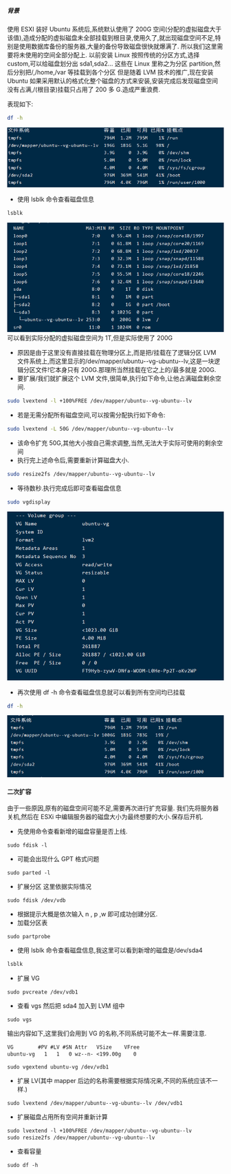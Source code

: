 ##### 背景

使用 ESXI 装好 Ubuntu 系统后,系统默认使用了 200G 空间(分配的虚拟磁盘大于该值),造成分配的虚拟磁盘未全部挂载到根目录,使用久了,就出现磁盘空间不足,特别是使用数据库备份的服务器,大量的备份导致磁盘很快就爆满了.
所以我们这里需要将未使用的空间全部分配上.
以前安装 Linux 按照传统的分区方式,选择 custom,可以给磁盘划分出 sda1,sda2...
这些在 Linux 里称之为分区 partition,然后分别把/,/home,/var 等挂载到各个分区
但是随着 LVM 技术的推广,现在安装 Ubuntu 如果采用默认的格式化整个磁盘的方式来安装,安装完成后发现磁盘空间没有占满,/(根目录)挂载只占用了 200 多 G.造成严重浪费.

表现如下:

```bash
df -h
```

![](images/f12e0db2.png)

- 使用 lsblk 命令查看磁盘信息

```bash
lsblk
```

![](images/76dfd0cb.png)
可以看到实际分配的虚拟磁盘空间为 1T,但是实际使用了 200G

- 原因是由于这里没有直接挂载在物理分区上,而是把/挂载在了逻辑分区 LVM 文件系统上,而这里显示的/dev/mapper/ubuntu--vg-ubuntu--lv,这是一块逻辑分区文件!它本身只有 200G.那理所当然挂载在它之上的/最多就是 200G.
- 要扩展/我们就扩展这个 LVM 文件,很简单,执行如下命令,让他占满磁盘剩余空间.

```bash
sudo lvextend -l +100%FREE /dev/mapper/ubuntu--vg-ubuntu--lv
```

- 若是无需分配所有磁盘空间,可以按需分配执行如下命令:

```bash
sudo lvextend -L 50G /dev/mapper/ubuntu--vg-ubuntu--lv
```

- 该命令扩充 50G,其他大小按自己需求调整,当然,无法大于实际可使用的剩余空间
- 执行完上述命令后,需要重新计算磁盘大小.

```bash
sudo resize2fs /dev/mapper/ubuntu--vg-ubuntu--lv
```

- 等待数秒.执行完成后即可查看磁盘信息

```bash
sudo vgdisplay
```

![](images/19a6e58c.png)

- 再次使用 df -h 命令查看磁盘信息就可以看到所有空间均已挂载

```bash
df -h
```

![](images/12bc9b96.png)

#### 二次扩容

由于一些原因,原有的磁盘空间可能不足,需要再次进行扩充容量.
我们先将服务器关机,然后在 ESXi 中编辑服务器的磁盘大小为最终想要的大小.保存后开机.

- 先使用命令查看新增的磁盘容量是否上线.

```shell
sudo fdisk -l
```

- 可能会出现什么 GPT 格式问题

```shell
sudo parted -l
```

- 扩展分区 这里依据实际情况

```shell
sudo fdisk /dev/vdb
```

- 根据提示大概是依次输入 n , p ,w 即可成功创建分区.
- 加载分区表

```shell
sudo partprobe
```

- 使用 lsblk 命令查看磁盘信息,我这里可以看到新增的磁盘是/dev/sda4

```bash
lsblk
```

- 扩展 VG

```shell
sudo pvcreate /dev/vdb1
```

- 查看 vgs 然后把 sda4 加入到 LVM 组中

```shell
sudo vgs
```

输出内容如下,这里我们会用到 VG 的名称,不同系统可能不太一样.需要注意.

```
VG        #PV #LV #SN Attr   VSize    VFree
ubuntu-vg   1   1   0 wz--n- <199.00g    0
```

```shell
sudo vgextend ubuntu-vg /dev/vdb1
```

- 扩展 LV(其中 mapper 后边的名称需要根据实际情况来,不同的系统应该不一样.)

```shell
sudo lvextend /dev/mapper/ubuntu--vg-ubuntu--lv /dev/vdb1
```

- 扩展磁盘占用所有空间并重新计算

```shell
sudo lvextend -l +100%FREE /dev/mapper/ubuntu--vg-ubuntu--lv
sudo resize2fs /dev/mapper/ubuntu--vg-ubuntu--lv
```

- 查看容量

```shell
sudo df -h
```
